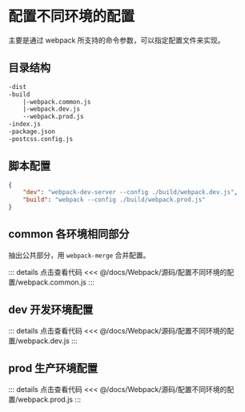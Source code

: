 # 配置不同环境的配置

主要是通过 webpack 所支持的命令参数，可以指定配置文件来实现。

## 目录结构

```txt
-dist
-build
    |-webpack.common.js
    |-webpack.dev.js
    --webpack.prod.js
-index.js
-package.json
-postcss.config.js
```

## 脚本配置

```json
{
    "dev": "webpack-dev-server --config ./build/webpack.dev.js",
    "build": "webpack --config ./build/webpack.prod.js"
}
```

## common 各环境相同部分

抽出公共部分，用 `webpack-merge` 合并配置。

::: details 点击查看代码
<<< @/docs/Webpack/源码/配置不同环境的配置/webpack.common.js
:::

## dev 开发环境配置

::: details 点击查看代码
<<< @/docs/Webpack/源码/配置不同环境的配置/webpack.dev.js
:::

## prod 生产环境配置

::: details 点击查看代码
<<< @/docs/Webpack/源码/配置不同环境的配置/webpack.prod.js
:::
